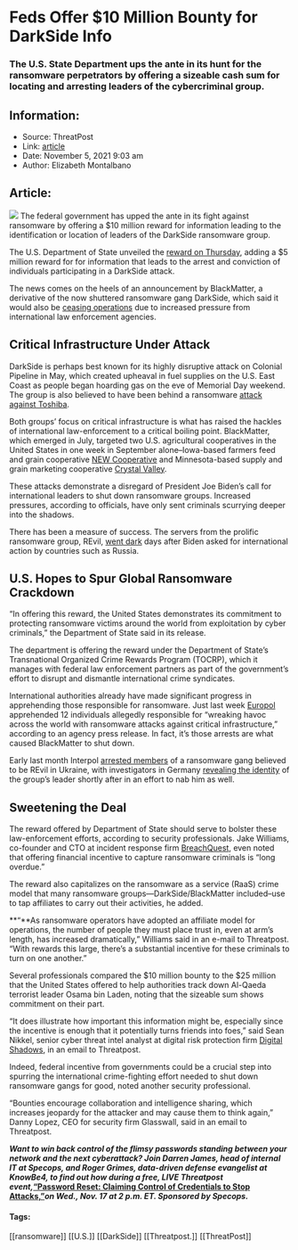 # Feds Offer $10 Million Bounty for DarkSide Info
### The U.S. State Department ups the ante in its hunt for the ransomware perpetrators by offering a sizeable cash sum for locating and arresting leaders of the cybercriminal group.

## Information:
+ Source: ThreatPost
+ Link: [article](https://kasperskycontenthub.com/threatpost-global/?p=176030)
+ Date: November 5, 2021  9:03 am
+ Author: Elizabeth Montalbano


## Article:
![](https://media.threatpost.com/wp-content/uploads/sites/103/2021/11/05085402/global-ransomware.jpg)
The federal government has upped the ante in its fight against ransomware by offering a $10 million reward for information leading to the identification or location of leaders of the DarkSide ransomware group.


The U.S. Department of State unveiled the [reward on Thursday](https://www.state.gov/reward-offers-for-information-to-bring-darkside-ransomware-variant-co-conspirators-to-justice/), adding a $5 million reward for for information that leads to the arrest and conviction of individuals participating in a DarkSide attack.


The news comes on the heels of an announcement by BlackMatter, a derivative of the now shuttered ransomware gang DarkSide, which said it would also be [ceasing operations](https://threatpost.com/blackmatter-ransomware-dark/175955/) due to increased pressure from international law enforcement agencies.


**Critical Infrastructure Under Attack**
----------------------------------------


DarkSide is perhaps best known for its highly disruptive attack on Colonial Pipeline in May, which created upheaval in fuel supplies on the U.S. East Coast as people began hoarding gas on the eve of Memorial Day weekend. The group is also believed to have been behind a ransomware [attack against Toshiba](https://threatpost.com/darkside-toshiba-xss-bans-ransomware/166210/).


Both groups’ focus on critical infrastructure is what has raised the hackles of international law-enforcement to a critical boiling point. BlackMatter, which emerged in July, targeted two U.S. agricultural cooperatives in the United States in one week in September alone–Iowa-based farmers feed and grain cooperative [NEW Cooperative](https://www.newcoop.com/) and Minnesota-based supply and grain marketing cooperative [Crystal Valley](https://threatpost.com/crystal-valley-farm-coop-hit-with-ransomware/174928/).


These attacks demonstrate a disregard of President Joe Biden’s call for international leaders to shut down ransomware groups. Increased pressures, according to officials, have only sent criminals scurrying deeper into the shadows.


There has been a measure of success. The servers from the prolific ransomware group, REvil, [went dark](https://threatpost.com/ransomware-revil-sites-disappears/167745/) days after Biden asked for international action by countries such as Russia.


**U.S. Hopes to Spur Global Ransomware Crackdown**
--------------------------------------------------


“In offering this reward, the United States demonstrates its commitment to protecting ransomware victims around the world from exploitation by cyber criminals,” the Department of State said in its release.


The department is offering the reward under the Department of State’s Transnational Organized Crime Rewards Program (TOCRP), which it manages with federal law enforcement partners as part of the government’s effort to disrupt and dismantle international crime syndicates.


International authorities already have made significant progress in apprehending those responsible for ransomware. Just last week [Europol](https://threatpost.com/europol-mafia-cybercrime-ring/174838/) apprehended 12 individuals allegedly responsible for “wreaking havoc across the world with ransomware attacks against critical infrastructure,” according to an agency press release. In fact, it’s those arrests are what caused BlackMatter to shut down.


Early last month Interpol [arrested members](https://www.interpol.int/en/News-and-Events/News/2021/Ransomware-gang-arrested-in-Ukraine) of a ransomware gang believed to be REvil in Ukraine, with investigators in Germany [revealing the identity](https://threatpost.com/revil-ransomware-core-member/175863/) of the group’s leader shortly after in an effort to nab him as well.


**Sweetening the Deal**
-----------------------


The reward offered by Department of State should serve to bolster these law-enforcement efforts, according to security professionals. Jake Williams, co-founder and CTO at incident response firm [BreachQuest](https://breachquest.com/), even noted that offering financial incentive to capture ransomware criminals is “long overdue.”


The reward also capitalizes on the ransomware as a service (RaaS) crime model that many ransomware groups—DarkSide/BlackMatter included–use to tap affiliates to carry out their activities, he added.


**“**As ransomware operators have adopted an affiliate model for operations, the number of people they must place trust in, even at arm’s length, has increased dramatically,” Williams said in an e-mail to Threatpost. “With rewards this large, there’s a substantial incentive for these criminals to turn on one another.”


Several professionals compared the $10 million bounty to the $25 million that the United States offered to help authorities track down Al-Qaeda terrorist leader Osama bin Laden, noting that the sizeable sum shows commitment on their part.


“It does illustrate how important this information might be, especially since the incentive is enough that it potentially turns friends into foes,” said Sean Nikkel, senior cyber threat intel analyst at digital risk protection firm [Digital Shadows](https://www.digitalshadows.com/), in an email to Threatpost.


Indeed, federal incentive from governments could be a crucial step into spurring the international crime-fighting effort needed to shut down ransomware gangs for good, noted another security professional.


“Bounties encourage collaboration and intelligence sharing, which increases jeopardy for the attacker and may cause them to think again,” Danny Lopez, CEO for security firm Glasswall, said in an email to Threatpost.


***Want to win back control of the flimsy passwords standing between your network and the next cyberattack? Join Darren James, head of internal IT at Specops, and Roger Grimes, data-driven defense evangelist at KnowBe4, to find out how during a free, LIVE Threatpost event,***[**“Password Reset: Claiming Control of Credentials to Stop Attacks,”**](https://bit.ly/3bBMX30)***on Wed., Nov. 17 at 2 p.m. ET. Sponsored by Specops.***




#### Tags:
[[ransomware]] [[U.S.]] [[DarkSide]] [[Threatpost.]] [[ThreatPost]]
